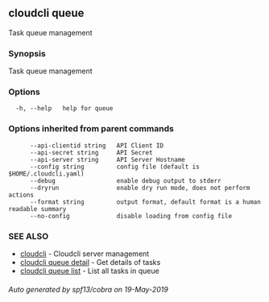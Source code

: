 ## cloudcli queue

Task queue management

### Synopsis

Task queue management

### Options

```
  -h, --help   help for queue
```

### Options inherited from parent commands

```
      --api-clientid string   API Client ID
      --api-secret string     API Secret
      --api-server string     API Server Hostname
      --config string         config file (default is $HOME/.cloudcli.yaml)
      --debug                 enable debug output to stderr
      --dryrun                enable dry run mode, does not perform actions
      --format string         output format, default format is a human readable summary
      --no-config             disable loading from config file
```

### SEE ALSO

* [cloudcli](cloudcli.md)	 - Cloudcli server management
* [cloudcli queue detail](cloudcli_queue_detail.md)	 - Get details of tasks
* [cloudcli queue list](cloudcli_queue_list.md)	 - List all tasks in queue

###### Auto generated by spf13/cobra on 19-May-2019
